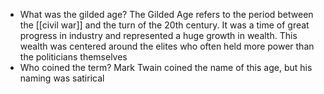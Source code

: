 
- What was the gilded age?
	The Gilded Age refers to the period between the [[civil war]] and the turn of the 20th century. It was a time of great progress in industry and represented a huge growth in wealth. This wealth was centered around the elites who often held more power than the politicians themselves
- Who coined the term?
	Mark Twain coined the name of this age, but his naming was satirical

